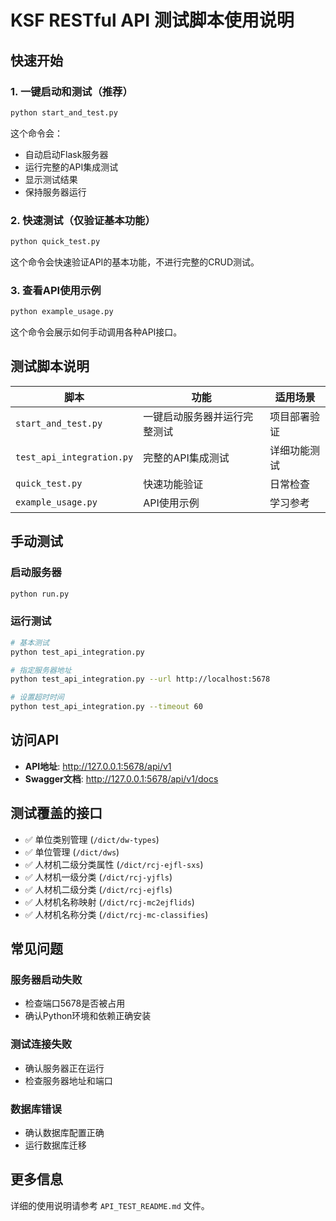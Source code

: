 # KSF RESTful API 测试脚本使用说明

## 快速开始

### 1. 一键启动和测试（推荐）

```bash
python start_and_test.py
```

这个命令会：
- 自动启动Flask服务器
- 运行完整的API集成测试
- 显示测试结果
- 保持服务器运行

### 2. 快速测试（仅验证基本功能）

```bash
python quick_test.py
```

这个命令会快速验证API的基本功能，不进行完整的CRUD测试。

### 3. 查看API使用示例

```bash
python example_usage.py
```

这个命令会展示如何手动调用各种API接口。

## 测试脚本说明

| 脚本 | 功能 | 适用场景 |
|------|------|----------|
| `start_and_test.py` | 一键启动服务器并运行完整测试 | 项目部署验证 |
| `test_api_integration.py` | 完整的API集成测试 | 详细功能测试 |
| `quick_test.py` | 快速功能验证 | 日常检查 |
| `example_usage.py` | API使用示例 | 学习参考 |

## 手动测试

### 启动服务器

```bash
python run.py
```

### 运行测试

```bash
# 基本测试
python test_api_integration.py

# 指定服务器地址
python test_api_integration.py --url http://localhost:5678

# 设置超时时间
python test_api_integration.py --timeout 60
```

## 访问API

- **API地址**: http://127.0.0.1:5678/api/v1
- **Swagger文档**: http://127.0.0.1:5678/api/v1/docs

## 测试覆盖的接口

- ✅ 单位类别管理 (`/dict/dw-types`)
- ✅ 单位管理 (`/dict/dws`)
- ✅ 人材机二级分类属性 (`/dict/rcj-ejfl-sxs`)
- ✅ 人材机一级分类 (`/dict/rcj-yjfls`)
- ✅ 人材机二级分类 (`/dict/rcj-ejfls`)
- ✅ 人材机名称映射 (`/dict/rcj-mc2ejflids`)
- ✅ 人材机名称分类 (`/dict/rcj-mc-classifies`)

## 常见问题

### 服务器启动失败
- 检查端口5678是否被占用
- 确认Python环境和依赖正确安装

### 测试连接失败
- 确认服务器正在运行
- 检查服务器地址和端口

### 数据库错误
- 确认数据库配置正确
- 运行数据库迁移

## 更多信息

详细的使用说明请参考 `API_TEST_README.md` 文件。 